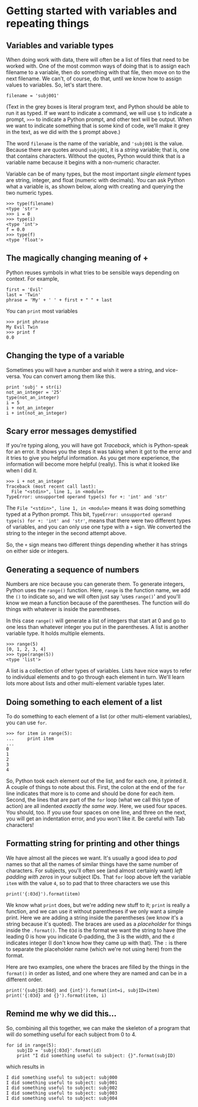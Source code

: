 # Getting started with variables and repeating things

## Variables and variable types

When doing work with data, there will often be a list of files that need
to be worked with.  One of the most common ways of doing that is to assign
each filename to a variable, then do something with that file, then move on
to the next filename.  We can't, of course, do that, until we know how to
assign values to variables.  So, let's start there.

```
filename = 'subj001'

```

(Text in the grey boxes is literal program text, and Python should be able to
run it as typed.  If we want to indicate a command, we will use `$` to indicate
a prompt, `>>>` to indicate a Python prompt, and other text will be output.
When we want to indicate something that is some kind of code, we'll make it
grey in the text, as we did with the `$` prompt above.)

The word `filename` is the name of the variable, and `'subj001` is the value.
Because there are quotes around `subj001`, it is a _string_ variable; that is,
one that contains characters.  Without the quotes, Python would think that is
a variable name because it begins with a non-numeric character.

Variable can be of many types, but the most important _single element_ types
are string, integer, and float (numeric with decimals).  You can ask Python
what a variable is, as shown below, along with creating and querying the two
numeric types.

```
>>> type(filename)
<type 'str'>
>>> i = 0
>>> type(i)
<type 'int'>
f = 0.0
>>> type(f)
<type 'float'>
```

## The magically changing meaning of +

Python reuses symbols in what tries to be sensible ways depending on context.
For example,

```
first = 'Evil'
last = 'Twin'
phrase = 'My' + ' ' + first + " " + last
```

You can `print` most variables

```
>>> print phrase
My Evil Twin
>>> print f
0.0
```

## Changing the type of a variable

Sometimes you will have a number and wish it were a string, and vice-versa.
You can convert among them like this.

```
print 'subj' + str(i)
not_an_integer = '25'
type(not_an_integer)
i = 5
i + not_an_integer
i + int(not_an_integer)
```

## Scary error messages demystified

If you're typing along, you will have got _Traceback_, which is Python-speak
for an error.  It shows you the steps it was taking when it got to the error
and it tries to give you helpful information.  As you get more experience, the
information will become more helpful (really).  This is what it looked like
when I did it.

```
>>> i + not_an_integer
Traceback (most recent call last):
  File "<stdin>", line 1, in <module>
TypeError: unsupported operand type(s) for +: 'int' and 'str'
```

The `File "<stdin>", line 1, in <module>` means it was doing something typed
at a Python prompt.  This bit, `TypeError: unsupported operand type(s) for +:
'int' and 'str'`, means that there were two different types of variables,
and you can only use one type with a `+` sign.  We converted the string to
the integer in the second attempt above.

So, the `+` sign means two different things depending whether it has strings
on either side or integers.

## Generating a sequence of numbers

Numbers are nice because you can generate them.  To generate integers, Python
uses the `range()` function.  Here, `range` is the function name, we add the
`()` to indicate so, and we will often just say 'uses `range()`' and you'll
know we mean a function because of the parentheses.  The function will do
things with whatever is inside the parentheses.

In this case `range()` will generate a list of integers that start at 0 and
go to one less than whatever integer you put in the parentheses.  A list is
another variable type.  It holds multiple elements.

```
>>> range(5)
[0, 1, 2, 3, 4]
>>> type(range(5))
<type 'list'>
```
A list is a collection of other types of variables.  Lists have nice ways
to refer to individual elements and to go through each element in turn.  We'll
learn lots more about lists and other multi-element variable types later.

## Doing something to each element of a list

To do something to each element of a list (or other multi-element variables),
you can use `for`.

```
>>> for item in range(5):
...     print item
...
0
1
2
3
4
```

So, Python took each element out of the list, and for each one, it printed it.
A couple of things to note about this.  First, the colon at the end of the
`for` line indicates that more is to come and should be done for each item.
Second, the lines that are part of the `for` loop (what we call this type
of action) are all indented _exactly the same way_.  Here, we used four
spaces.  You should, too.  If you use four spaces on one line, and three on
the next, you will get an indentation error, and you won't like it.  Be
careful with Tab characters!

## Formatting string for printing and other things

We have almost all the pieces we want.  It's usually a good idea to _pad_
names so that all the names of similar things have the same number of
characters.  For subjects, you'll often see (and almost certainly want)
_left padding with zeros_ in your subject IDs.  That `for` loop above left
the variable `item` with the value `4`, so to pad that to three characters
we use this

```
print('{:03d}').format(item)
```

We know what `print` does, but we're adding new stuff to it; `print` is really
a function, and we can use it without parentheses if we only want a simple
print.  Here we are adding a string inside the parentheses (we know it's a
string because it's quoted).  The braces are used as a _placeholder_ for
things inside the `.format()`.  The `03d` is the format we want the string to
have (the leading 0 is how you indicate 0-padding, the 3 is the width, and
the `d` indicates integer (I don't know how they came up with that).  The
`:` is there to separate the placeholder name (which we're not using here)
from the format.

Here are two examples, one where the braces are filled by the things in the
`format()` in order as listed, and one where they are named and can be in
a different order.

```
print('{subjID:04d} and {int}').format(int=i, subjID=item)
print('{:03d} and {}').format(item, i)
```

## Remind me why we did this...

So, combining all this together, we can make the skeleton of a program that
will do something useful for each subject from 0 to 4.

```
for id in range(5):
    subjID = 'subj{:03d}'.format(id)
    print "I did something useful to subject: {}".format(subjID)
```

which results in

```
I did something useful to subject: subj000
I did something useful to subject: subj001
I did something useful to subject: subj002
I did something useful to subject: subj003
I did something useful to subject: subj004
```
